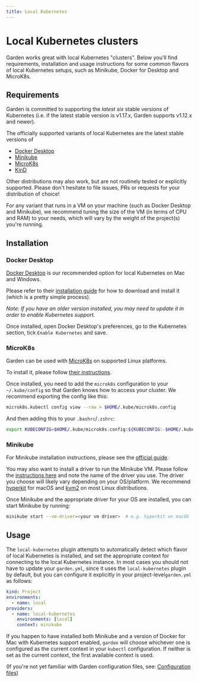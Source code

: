 ```yaml
---
title: Local Kubernetes
---
```

# Local Kubernetes clusters

Garden works great with local Kubernetes "clusters". Below you'll find requirements, installation and usage instructions for some
common flavors of local Kubernetes setups, such as Minikube, Docker for Desktop and MicroK8s.

## Requirements

Garden is committed to supporting the _latest six_ stable versions of Kubernetes (i.e. if the latest stable version is v1.17.x, Garden supports v1.12.x and newer).

The officially supported variants of local Kubernetes are the latest stable versions of

- [Docker Desktop](https://docs.docker.com/engine)
- [Minikube](https://github.com/kubernetes/minikube)
- [MicroK8s](https://microk8s.io)
- [KinD](https://github.com/kubernetes-sigs/kind)

Other distributions may also work, but are not routinely tested or explicitly supported. Please don't hesitate to file issues, PRs or requests for your distribution of choice!

For any variant that runs in a VM on your machine (such as Docker Desktop and Minikube), we recommend tuning the size of the VM (in terms of CPU and RAM) to your needs, which will vary by the weight of the project(s) you're running.

## Installation

### Docker Desktop

[Docker Desktop](https://docs.docker.com/engine) is our recommended option for local Kubernetes on Mac and Windows.

Please refer to their [installation guide](https://docs.docker.com/engine/installation/) for how to download and install it (which is a pretty simple process).

_Note: If you have an older version installed, you may need to update it in order to enable Kubernetes support._

Once installed, open Docker Desktop's preferences, go to the Kubernetes section, tick `Enable Kubernetes` and save.

### MicroK8s

Garden can be used with [MicroK8s](https://microk8s.io) on supported Linux platforms.

To install it, please follow [their instructions](https://microk8s.io/docs/).

Once installed, you need to add the `microk8s` configuration to your `~/.kube/config` so that Garden knows how to access your cluster. We recommend exporting the config like this:

```sh
microk8s.kubectl config view --raw > $HOME/.kube/microk8s.config
```

And then adding this to your `.bashrc`/`.zshrc`:

```sh
export KUBECONFIG=$HOME/.kube/microk8s.config:${KUBECONFIG:-$HOME/.kube/config}
```

### Minikube

For Minikube installation instructions, please see the [official guide](https://github.com/kubernetes/minikube#installation).

You may also want to install a driver to run the Minikube VM. Please follow the
[instructions here](https://github.com/kubernetes/minikube/blob/master/docs/drivers.md)
and note the name of the driver you use. The driver you choose will likely vary depending on your
OS/platform. We recommend [hyperkit](https://github.com/kubernetes/minikube/blob/master/docs/drivers.md#hyperkit-driver)
for macOS and [kvm2](https://github.com/kubernetes/minikube/blob/master/docs/drivers.md#kvm2-driver) on most Linux
distributions.

Once Minikube and the appropriate driver for your OS are installed, you can start Minikube by running:

```sh
minikube start --vm-driver=<your vm driver>  # e.g. hyperkit on macOS
```

## Usage

The `local-kubernetes` plugin attempts to automatically detect which flavor of local Kubernetes is installed, and set the appropriate context for connecting to the local Kubernetes instance. In most cases you should not have to update your `garden.yml`, since it uses the `local-kubernetes` plugin by default, but you can configure it explicitly in your project-level`garden.yml` as follows:

```yaml
kind: Project
environments:
  - name: local
providers:
  - name: local-kubernetes
    environments: [local]
    context: minikube
```

If you happen to have installed both Minikube and a version of Docker for Mac with Kubernetes support enabled,
`garden` will choose whichever one is configured as the current context in your `kubectl` configuration. If neither
is set as the current context, the first available context is used.

(If you're not yet familiar with Garden configuration files, see:
[Configuration files](../using-garden/configuration-overview.md))
